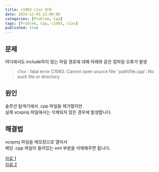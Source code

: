 ```yaml
---
title: c1083 c1xx 문제
date: 2024-11-05 12:00:00
categories: [Problem, Cpp]
tags: [Problem, Cpp, c1083, c1xx]
published: true
---
```


## 문제

어디에서도  include하지 않는 파일 경로에 대해 아래와 같은 컴파일 오류가 발생

> c1xx : fatal error C1083: Cannot open source file: 'path\file.cpp': No such file or directory


## 원인

솔루션 탐색기에서 .cpp 파일을 제거했지만  
실제 vcxproj 파일에서는 삭제되지 않은 경우에 발생합니다.

## 해결법

vcxproj 파일을 메모장으로 열어서  
해당 .cpp 파일이 들어있는 xml 부분을 삭제해주면 됩니다.

[자료 1](https://professorleejaeman.tistory.com/entry/c1xx-fatal-error-C1083)  
[자료 2](https://stackoverflow.com/questions/6652108/reorganized-source-c1xx-c1083)